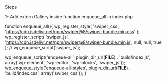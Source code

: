 Steps

1- Add extern Gallery inside function enqueue_all in index.php

function enqueue_all(){
   wp_register_style( 'swiper_css', 'https://cdn.jsdelivr.net/npm/swiper@8/swiper-bundle.min.css' );
   wp_register_script( 'swiper_js', 'https://cdn.jsdelivr.net/npm/swiper@8/swiper-bundle.min.js', null, null, true );
   // wp_enqueue_script('swiper_js');

   wp_enqueue_script('enqueue-all', plugin_dir_url(__FILE__) . 'build/index.js', array('wp-element', 'wp-editor', 'wp-blocks', 'swiper_js'));
   wp_enqueue_style('enqueue-all-styles', plugin_dir_url(__FILE__) . 'build/index.css', array('swiper_css'));
}
